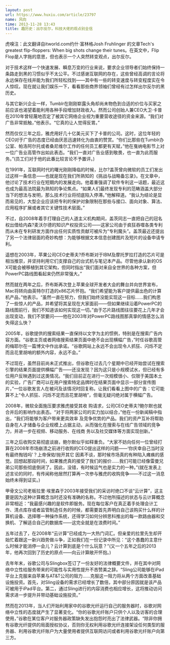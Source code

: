 ```yaml
---
layout: post
url: https://www.huxiu.com/article/23797
name: 风向
time: 2013-11-28 13:43
title: 趣历史：出尔反尔，科技大佬的观点别全信
---
```

虎嗅注：此文翻译自itworld.com约什·富林格Josh Fruhlinger 的文章Tech's greatest flip-floppers: When big shots change their tunes。在英文中，Flip Flop是人字拖的意思，但也表示一个人突然转变观点，出尔反尔。

对于技术这样一个快速发展、瞬息万变的行业来说，要求企业领导者们始终保持一条路走到黑的习惯似乎不太公平。不过感谢互联网的存在，这些曾经高调的言论将永远保存在线并能为我们所轻松找到——其中有一些的转变速度与转变程度实在令人惊叹。现在就让我们娱乐一下，看看那些商界领袖们曾经有过怎样出尔反尔的黑历史。

与其它新兴企业一样，Tumblr在刚刚崭露头角却尚未物色到合适的价位与买家之前应该也渴望着能利用各种手段增加财政收入。然而公司创始人兼CEO大卫·卡普在2010年曾轻蔑地否定了被其它网络企业视为重要营收途径的资金来源。“我们对广告非常抵触，”他表示。“它真的让人觉得反胃。”

然而仅仅三年之后，雅虎用好几十亿美元买下了卡普的公司。这时，这位年轻的CEO对于广告的态度已经由厌恶迅速转化为由衷的赞赏。“你们比那些在Tumblr办公室、帕洛阿尔托或者桑尼维尔工作的任何员工都更有天赋，”他在戛纳电影节上对一位广告业高管作出如此表态。“我们一直对广告业感到敬畏，也一直为此而服务。”(员工们对于他的此番比较言论不予置评。)

在1991年，互联网时代的曙光刚刚降临的时候，比尔?盖茨曾向微软的员工们发出过这样一条信息——也就是现在我们所熟知的《挑战与战略备忘录》。在文章中，他讨论了技术行业在短期内的发展走向。他着重强调了软件专利这一话题，最近这也成为最高法院最为熟知的争论焦点。“如果人们最终发现专利的范畴涵盖大部分当下的想法与发明，那么技术行业将彻底陷入停滞。”他解释道。“我认为结论是显而易见的，大型企业应该把专利的保护对象限制在那些与接口、面向对象、算法、应用程序扩展或者其它关键性技术层面。”

不过，自2008年着手打理自己的人道主义机构期间，盖茨同志一直把自己的冠名权出借给内森?麦沃尔德的知识产权投资公司——这家公司由于疯狂吞噬各类专利而从未在专利研发方面作出任何实质性贡献可被斥为“专利魔头”。盖茨最近还提出了另一个法律层面的奇妙构想：为能够根据文本信息创建图片及短片的设备申请专利。

遥想在2003年，苹果公司CEO史蒂夫?乔布斯对于IBM及摩托罗拉打造的芯片可是相当推崇，并坚持利用它们支撑自己的台式机与笔记本产品。尽管他承认新的OS X可能会被移植到其它架构，但同时指出“我们面对来自全世界的各种方案，但PowerPC路线图看起来仍然非常强大。”

然而就在两年之后，乔布斯再次登上苹果全球开发者大会的舞台并向世界宣布，Mac将转向由英特尔打造的x86芯片怀抱。“我们希望能为客户提供最出色的计算机产品，”他表示。“虽然一直在努力，但我们始终没能实现这一目标……我们构思了一些惊人的产品，并希望将其呈现在大家面前——但如果继续沿着PowerPC的路线图前行，我们不知道该如何实现这一切。”由于芯片路线图往往要花上几年才会出现变动，我们不禁要问——他在2003年对PowerPC路线图那真挚的情感怎么消失得这么快？

2005年，谷歌提供的搜索结果一直保持以文字为主的惯例，特别是在搜索广告内容方面。“谷歌主页或者网络搜索结果页面中绝不会出现横幅广告，”时任谷歌高管的梅耶尔在一篇博文中作出承诺。“谷歌网站上永远不会出现令人抓狂、闪烁不定而且花里胡哨的额外内容，永远不会。”

不过现在，虽然目前尚未正式推出，但谷歌在过去几个星期中已经开始尝试在搜索引擎的结果页面提供横幅广告——还没发现？因为这只是小规模试水，但已经有多位用户反映遇到过这类情况。“我们目前正在进行一次规模很小、仅限于美国本土的实验，广告厂商可以在用户搜索特定品牌时在结果页面中显示一部分宣传图片，”一位谷歌发言人在被问及该情况时回复称。让我们看看上图中的广告：它可能算不上“令人抓狂、闪烁不定而且花里胡哨”，但毫无疑问绝对属于横幅广告。

2008年，微软全面施压要求雅虎接受其收 购请求，公司CEO史蒂夫?鲍尔默也就合并后的影响作出表态。“对于将两家公司的实力加以结合，”他在一份新闻稿中指出，“我们将能够为客户带来更具效率 及竞争优势的产品。我们的资产互补将帮助自身在人才储备与企业规模上占据主动，从而强化在搜索与在线广告领域的竞争力，并进一步在视频、移动服务、在线商 务以及社交媒体等方面实现创新。”

三年之后收购交易彻底谈崩，鲍尔默似乎如释重负。“大家不妨向任何一位曾经打算在2008年市场崩溃之前进行收购的CEO提出这样的问题——‘你庆幸自己当时没有最终掏钱吗’？上帝保佑!抛开其它 因素不谈，那时候市场真的有种陷入瘫痪的感觉。回想起那段时间，如果雅虎真的接受了我们的报价……我们可能已经像雷曼兄弟公司那些彻底倒闭了。因此，没错，有时候运气也是实力的一种。”(就在发表上述言论的同时，有传闻称他居然打算再一次参与雅虎的收购竞争——不过这一消息始终未得到证实。)

甲骨文公司老板拉里·埃里森于2003年接受我们的采访时绝口不谈“云计算”，这主要是因为这种计算概念当时还没有准确的名称。不过他所描述的状态与云计算概念非常相近：“我最感兴趣的是软件即服务。现在每位客户在真正着手处理会计工作、清点库存或者监管制造任务的时候，都需要首先弄明白自己该购买什么样的计算机设备、选择哪一种操作系统，还得学习如何分辨思科推出的每一款路由器和交换机、了解适合自己的数据库——这完全就是在浪费时间。”

五年过去了，在2008年“云计算”已经成为一大热门词汇。但亲爱的拉里先生却开始忙着跟这一新兴趋势做斗争，正如我们在一份记录中所见：“这个愚蠢的主意什么时候才能消停一会儿？云计算到底是个什么玩意？”(又一个五年之后的2013年，他再次回到了历史的原点——向云计算敞开怀抱。)

去年年末，谷歌公司与Slingbox签订了一份友好的法律概要文件，并在其中对网络中立性给服务带来的可能性与实用性提升不吝赞美之辞。“Sling公司能够在iPad平台上克服来自苹果与AT&T公司的阻力……克服这一阻力将从两个方面改善基础设施投资。首先，对Sling设备的需求已经增长了数倍，其中部分原因就是该产品可被用于iPad平台。第二，通过Sling进行的内容消费也相应增长，这将推动访问需求进一步提升并带动基础设施投资。”

然而在2013年，当人们开始利用家中的谷歌光纤运行自己的服务器时，谷歌对网络中立性的态度就产生了显著变化。“你的谷歌光纤账户只供个人以及访客的合理使用，”谷歌在某位客户对服务器政策缺失发出抱怨时亮出了法律武器。“除非你拥有谷歌光纤提供的局面授权协议，否则你无权利用谷歌光纤连接架设任何类型的服务器、利用谷歌光纤账户为大量使用者提供互联网访问或者利用谷歌光纤账户向第三方。

